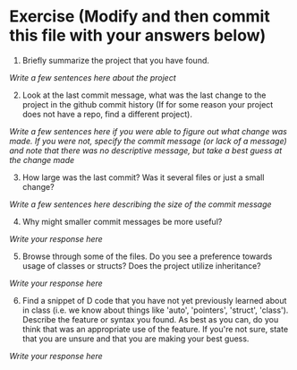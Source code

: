 # Exercise (Modify and then commit this file with your answers below)

1. Briefly summarize the project that you have found.

*Write a few sentences here about the project*

2. Look at the last commit message, what was the last change to the project in the github commit history (If for some reason your project does not have a repo, find a different project).

*Write a few sentences here if you were able to figure out what change was made. If you were not, specify the commit message (or lack of a message) and note that there was no descriptive message, but take a best guess at the change made*

3. How large was the last commit? Was it several files or just a small change?

*Write a few sentences here describing the size of the commit message*

4. Why might smaller commit messages be more useful?

*Write your response here*

5. Browse through some of the files. Do you see a preference towards usage of classes or structs? Does the project utilize inheritance?

*Write your response here*

6. Find a snippet of D code that you have not yet previously learned about in class (i.e. we know about things like 'auto', 'pointers', 'struct', 'class'). Describe the feature or syntax you found. As best as you can, do you think that was an appropriate use of the feature. If you're not sure, state that you are unsure and that you are making your best guess.

*Write your response here*
